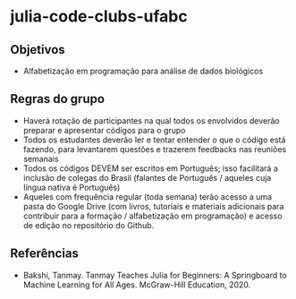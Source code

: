 # julia-code-clubs-ufabc

## Objetivos

 * Alfabetização em programação para análise de dados biológicos

## Regras do grupo

 * Haverá rotação de participantes na qual todos os envolvidos deverão preparar e apresentar códigos para o grupo
 * Todos os estudantes deverão ler e tentar entender o que o código está fazendo, para levantarem questões e trazerem feedbacks nas reuniões semanais
 * Todos os códigos DEVEM ser escritos em Português; isso facilitará a inclusão de colegas do Brasil (falantes de Português / aqueles cuja língua nativa é Português)
 * Aqueles com frequência regular (toda semana) terão acesso a uma pasta do Google Drive (com livros, tutoriais e materiais adicionais para contribuir para a formação / alfabetização em programação) e acesso de edição no repositório do Github.

## Referências

 * Bakshi, Tanmay. Tanmay Teaches Julia for Beginners: A Springboard to Machine Learning for All Ages. McGraw-Hill Education, 2020.
